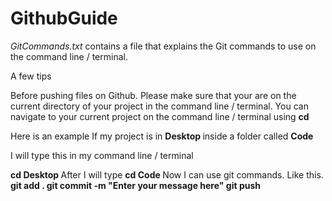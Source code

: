 # GithubGuide

<p> <i> GitCommands.txt </i> contains a file that explains the Git commands to use on the command line / terminal. </p>

<p>  A few tips </p>
<p>  Before pushing files on Github. 
      Please make sure that your are on the current directory of your project in the command line / terminal.
      You can navigate to your current project on the command line / terminal using <b> cd </b>
<p>

<p>
  Here is an example
  If my project is in <b> Desktop </b> inside a folder called <b> Code </b>
  
  I will type this in my command line / terminal
  
  <b> cd Desktop </b>
  After I will type
  <b> cd Code  </b>
  Now I can use git commands. Like this.
  <b> git add . </b>
  <b> git commit -m "Enter your message here" </b>
  <b> git push </b>
</p>
